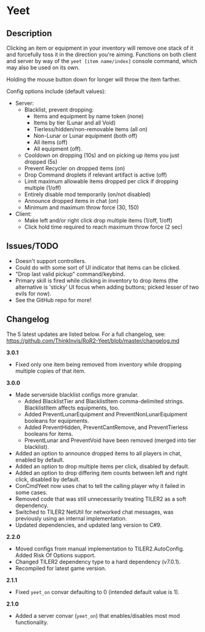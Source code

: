 # Yeet

## Description

Clicking an item or equipment in your inventory will remove one stack of it and forcefully toss it in the direction you're aiming. Functions on both client and server by way of the `yeet [item name/index]` console command, which may also be used on its own.

Holding the mouse button down for longer will throw the item farther.

Config options include (default values):

- Server:
	- Blacklist, prevent dropping:
		- Items and equipment by name token (none)
		- Items by tier (Lunar and all Void)
		- Tierless/hidden/non-removable items (all on)
		- Non-Lunar or Lunar equipment (both off)
		- All items (off)
		- All equipment (off).
	- Cooldown on dropping (10s) and on picking up items you just dropped (5s)
	- Prevent Recycler on dropped items (on)
	- Drop Command droplets if relevant artifact is active (off)
	- Limit maximum allowable items dropped per click if dropping multiple (1/off)
	- Entirely disable mod temporarily (on/not disabled)
	- Announce dropped items in chat (on)
	- Minimum and maximum throw force (30, 150)
- Client:
	- Make left and/or right click drop multiple items (1/off, 1/off)
	- Click hold time required to reach maximum throw force (2 sec)

## Issues/TODO

- Doesn't support controllers.
- Could do with some sort of UI indicator that items can be clicked.
- "Drop last valid pickup" command/keybind.
- Primary skill is fired while clicking in inventory to drop items (the alternative is 'sticky' UI focus when adding buttons; picked lesser of two evils for now).
- See the GitHub repo for more!

## Changelog

The 5 latest updates are listed below. For a full changelog, see: https://github.com/ThinkInvis/RoR2-Yeet/blob/master/changelog.md

**3.0.1**

- Fixed only one item being removed from inventory while dropping multiple copies of that item.

**3.0.0**

- Made serverside blacklist configs more granular.
	- Added BlacklistTier and BlacklistItem comma-delimited strings. BlacklistItem affects equipments, too.
	- Added PreventLunarEquipment and PreventNonLunarEquipment booleans for equipments.
	- Added PreventHidden, PreventCantRemove, and PreventTierless booleans for items.
	- PreventLunar and PreventVoid have been removed (merged into tier blacklist).
- Added an option to announce dropped items to all players in chat, enabled by default.
- Added an option to drop multiple items per click, disabled by default.
- Added an option to drop differing item counts between left and right click, disabled by default.
- ConCmdYeet now uses chat to tell the calling player why it failed in some cases.
- Removed code that was still unnecessarily treating TILER2 as a soft dependency.
- Switched to TILER2 NetUtil for networked chat messages, was previously using an internal implementation.
- Updated dependencies, and updated lang version to C#9.

**2.2.0**

- Moved configs from manual implementation to TILER2.AutoConfig. Added Risk Of Options support.
- Changed TILER2 dependency type to a hard dependency (v7.0.1).
- Recompiled for latest game version.

**2.1.1**

- Fixed `yeet_on` convar defaulting to 0 (intended default value is 1).

**2.1.0**

- Added a server convar (`yeet_on`) that enables/disables most mod functionality.